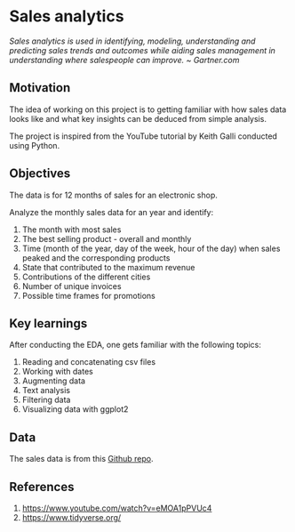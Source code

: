 # Sales analytics

*Sales analytics is used in identifying, modeling, understanding and predicting sales trends and outcomes while aiding sales management in understanding where salespeople can improve. ~ Gartner.com*

## Motivation

The idea of working on this project is to getting familiar with how sales data looks like and what key insights can be deduced from simple analysis.

The project is inspired from the YouTube tutorial by Keith Galli conducted using Python.

## Objectives

The data is for 12 months of sales for an electronic shop.

Analyze the monthly sales data for an year and identify:

1. The month with most sales
2. The best selling product - overall and monthly
3. Time (month of the year, day of the week, hour of the day) when sales peaked and the corresponding products
4. State that contributed to the maximum revenue
5. Contributions of the different cities
6. Number of unique invoices
7. Possible time frames for promotions

## Key learnings

After conducting the EDA, one gets familiar with the following topics:

1. Reading and concatenating csv files
2. Working with dates
3. Augmenting data
4. Text analysis
5. Filtering data
6. Visualizing data with ggplot2

## Data

The sales data is from this [Github repo](https://github.com/KeithGalli/Pandas-Data-Science-Tasks).

## References

1. https://www.youtube.com/watch?v=eMOA1pPVUc4
2. https://www.tidyverse.org/
